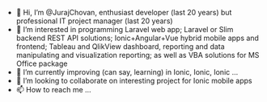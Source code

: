 - 👋 Hi, I’m @JurajChovan, enthusiast developer (last 20 years) but professional IT project manager (last 20 years)
- 👀 I’m interested in programming Laravel web app; Laravel or Slim backend REST API solutions; Ionic+Angular+Vue hybrid mobile apps and frontend; Tableau and QlikView dashboard, reporting and data manipulating and visualization reporting; as well as VBA solutions for MS Office package
- 🌱 I’m currently improving (can say, learning) in Ionic, Ionic, Ionic ...
- 💞️ I’m looking to collaborate on interesting project for Ionic mobile apps
- 📫 How to reach me ...

<!---
JurajChovan/JurajChovan is a ✨ special ✨ repository because its `README.md` (this file) appears on your GitHub profile.
You can click the Preview link to take a look at your changes.
--->
